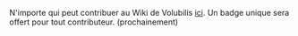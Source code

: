 N'importe qui peut contribuer au Wiki de Volubilis [ici](http://google.com). Un badge unique sera offert pour tout contributeur. (prochainement)